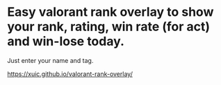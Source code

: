 # Easy valorant rank overlay to show your rank, rating, win rate (for act) and win-lose today.

Just enter your name and tag.

https://xuic.github.io/valorant-rank-overlay/
